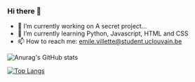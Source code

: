 ### Hi there 👋
- 🔭 I’m currently working on A secret project...
- 🌱 I’m currently learning Python, Javascript, HTML and CSS
- 📫 How to reach me: emile.villette@student.uclouvain.be

![Anurag's GitHub stats](https://github-readme-stats.vercel.app/api?username=Emilevillette&show_icons=true&theme=radical)

[![Top Langs](https://github-readme-stats.vercel.app/api/top-langs/?username=Emilevillette&layout=compact&show_icons=true&theme=radical&count_private=true&include_all_commits=true&langs_count=10)](https://github.com/anuraghazra/github-readme-stats)


<!--
**Emilevillette/Emilevillette** is a ✨ _special_ ✨ repository because its `README.md` (this file) appears on your GitHub profile.

Here are some ideas to get you started:

- 🔭 I’m currently working on The Coronavirus Journal
- 🌱 I’m currently learning Python, Javascript and HTML
- 👯 I’m looking to collaborate on ...
- 🤔 I’m looking for help with web developpement
- 💬 Ask me about ...
- 📫 How to reach me: emile.villette@student.uclouvain.be
- 😄 Pronouns: ...
- ⚡ Fun fact: ...
-->
